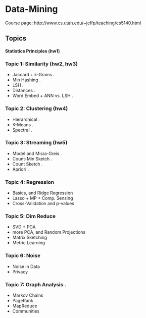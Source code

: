 # Data-Mining
Course page: http://www.cs.utah.edu/~jeffp/teaching/cs5140.html
## Topics  
#### Statistics Principles (hw1)
### Topic 1: Similarity (hw2, hw3)
* Jaccard + k-Grams .
* Min Hashing . 
* LSH . 
* Distances . 
* Word Embed + ANN vs. LSH . 
### Topic 2: Clustering (hw4)
* Hierarchical .    
* K-Means . 
* Spectral . 
### Topic 3: Streaming (hw5)
* Model and Misra-Greis . 
* Count-Min Sketch . 
* Count Sketch . 
* Apriori . 
### Topic 4:  Regression
* Basics, and Ridge Regression   
* Lasso + MP + Comp. Sensing  
* Cross-Validation and p-values  
### Topic 5: Dim Reduce
* SVD + PCA 
* more PCA, and Random Projections 
* Matrix Sketching 
* Metric Learning 
### Topic 6:	Noise
* Noise in Data  
* Privacy  
### Topic 7: Graph Analysis . 
* Markov Chains  
* PageRank 
* MapReduce  
* Communities  


